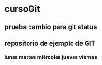 # cursoGit
## prueba cambio para git status
## repositorio de ejemplo de GIT
### lunes martes miércoles jueves viernes